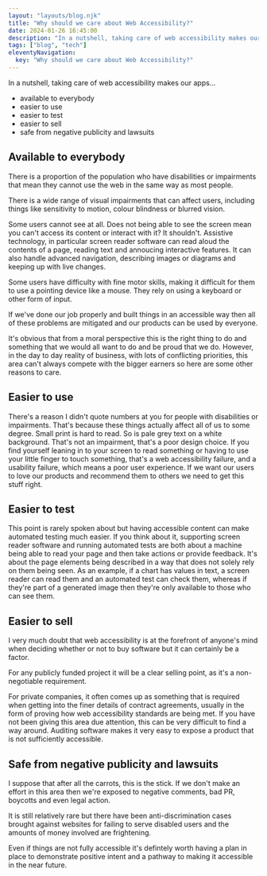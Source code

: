 ```yaml
---
layout: "layouts/blog.njk"
title: "Why should we care about Web Accessibility?"
date: 2024-01-26 16:45:00
description: "In a nutshell, taking care of web accessibility makes our apps available to everybody, easier to use, easier to test, easier to sell and safe from negative publicity and lawsuits"
tags: ["blog", "tech"]
eleventyNavigation:
  key: "Why should we care about Web Accessibility?"
---
```


In a nutshell, taking care of web accessibility makes our apps...

- available to everybody
- easier to use
- easier to test
- easier to sell
- safe from negative publicity and lawsuits

## Available to everybody

There is a proportion of the population who have disabilities or impairments that mean they cannot use the web in the same way as most people.

There is a wide range of visual impairments that can affect users, including things like sensitivity to motion, colour blindness or blurred vision.

Some users cannot see at all. Does not being able to see the screen mean you can't access its content or interact with it? It shouldn't. Assistive technology, in particular screen reader software can read aloud the contents of a page, reading text and annoucing interactive features. It can also handle advanced navigation, describing images or diagrams and keeping up with live changes.

Some users have difficulty with fine motor skills, making it difficult for them to use a pointing device like a mouse. They rely on using a keyboard or other form of input.

If we've done our job properly and built things in an accessible way then all of these problems are mitigated and our products can be used by everyone.

It's obvious that from a moral perspective this is the right thing to do and something that we would all want to do and be proud that we do. However, in the day to day reality of business, with lots of conflicting priorities, this area can't always compete with the bigger earners so here are some other reasons to care.

## Easier to use

There's a reason I didn't quote numbers at you for people with disabilities or impairments. That's because these things actually affect all of us to some degree. Small print is hard to read. So is pale grey text on a white background. That's not an impairment, that's a poor design choice. If you find yourself leaning in to your screen to read something or having to use your little finger to touch something, that's a web accessibility failure, and a usability failure, which means a poor user experience. If we want our users to love our products and recommend them to others we need to get this stuff right.

## Easier to test

This point is rarely spoken about but having accessible content can make automated testing much easier. If you think about it, supporting screen reader software and running automated tests are both about a machine being able to read your page and then take actions or provide feedback. It's about the page elements being described in a way that does not solely rely on them being seen. As an example, if a chart has values in text, a screen reader can read them and an automated test can check them, whereas if they're part of a generated image then they're only available to those who can see them.

## Easier to sell

I very much doubt that web accessibility is at the forefront of anyone's mind when deciding whether or not to buy software but it can certainly be a factor.

For any publicly funded project it will be a clear selling point, as it's a non-negotiable requirement.

For private companies, it often comes up as something that is required when getting into the finer details of contract agreements, usually in the form of proving how web accessibility standards are being met. If you have not been giving this area due attention, this can be very difficult to find a way around. Auditing software makes it very easy to expose a product that is not sufficiently accessible.

## Safe from negative publicity and lawsuits

I suppose that after all the carrots, this is the stick. If we don't make an effort in this area then we're exposed to negative comments, bad PR, boycotts and even legal action.

It is still relatively rare but there have been anti-discrimination cases brought against websites for failing to serve disabled users and the amounts of money involved are frightening.

Even if things are not fully accessible it's defintely worth having a plan in place to demonstrate positive intent and a pathway to making it accessible in the near future.
